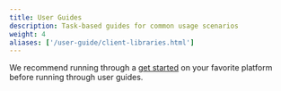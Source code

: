 ```yaml
---
title: User Guides
description: Task-based guides for common usage scenarios
weight: 4
aliases: ['/user-guide/client-libraries.html']
---
```


We recommend running through a [get started](../get-started) on your favorite platform before running through user guides.
